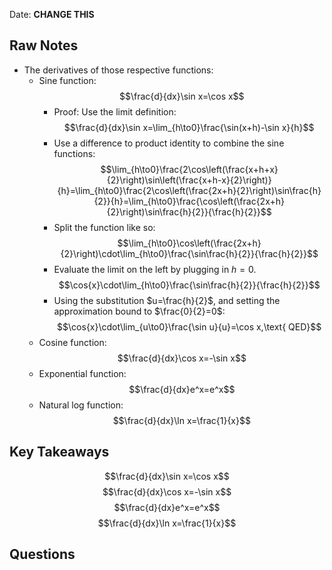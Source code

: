 Date: **CHANGE THIS**

## Raw Notes

- The derivatives of those respective functions:
	- Sine function: $$\frac{d}{dx}\sin x=\cos x$$
		- Proof: Use the limit definition: $$\frac{d}{dx}\sin x=\lim_{h\to0}\frac{\sin(x+h)-\sin x}{h}$$
		- Use a difference to product identity to combine the sine functions: $$\lim_{h\to0}\frac{2\cos\left(\frac{x+h+x}{2}\right)\sin\left(\frac{x+h-x}{2}\right)}{h}=\lim_{h\to0}\frac{2\cos\left(\frac{2x+h}{2}\right)\sin\frac{h}{2}}{h}=\lim_{h\to0}\frac{\cos\left(\frac{2x+h}{2}\right)\sin\frac{h}{2}}{\frac{h}{2}}$$
		- Split the function like so: $$\lim_{h\to0}\cos\left(\frac{2x+h}{2}\right)\cdot\lim_{h\to0}\frac{\sin\frac{h}{2}}{\frac{h}{2}}$$
		- Evaluate the limit on the left by plugging in $h=0$. $$\cos{x}\cdot\lim_{h\to0}\frac{\sin\frac{h}{2}}{\frac{h}{2}}$$
		- Using the substitution $u=\frac{h}{2}$, and setting the approximation bound to $\frac{0}{2}=0$: $$\cos{x}\cdot\lim_{u\to0}\frac{\sin u}{u}=\cos x,\text{ QED}$$
	- Cosine function: $$\frac{d}{dx}\cos x=-\sin x$$
	- Exponential function: $$\frac{d}{dx}e^x=e^x$$
	- Natural log function: $$\frac{d}{dx}\ln x=\frac{1}{x}$$

## Key Takeaways

$$\frac{d}{dx}\sin x=\cos x$$
$$\frac{d}{dx}\cos x=-\sin x$$
$$\frac{d}{dx}e^x=e^x$$
$$\frac{d}{dx}\ln x=\frac{1}{x}$$

## Questions

